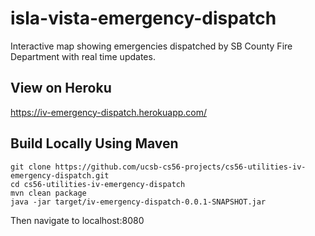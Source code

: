 # isla-vista-emergency-dispatch
Interactive map showing emergencies dispatched by SB County Fire Department with real time updates.

## View on Heroku
https://iv-emergency-dispatch.herokuapp.com/

## Build Locally Using Maven
```
git clone https://github.com/ucsb-cs56-projects/cs56-utilities-iv-emergency-dispatch.git
cd cs56-utilities-iv-emergency-dispatch
mvn clean package
java -jar target/iv-emergency-dispatch-0.0.1-SNAPSHOT.jar
```
Then navigate to localhost:8080